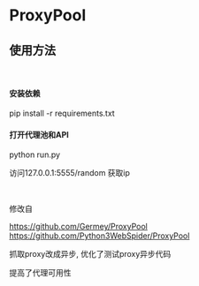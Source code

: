# ProxyPool

## 使用方法
<br>

#### 安装依赖

pip install -r requirements.txt
<br>

#### 打开代理池和API

python run.py
<br>

访问127.0.0.1:5555/random 获取ip

<br>

修改自

https://github.com/Germey/ProxyPool 
https://github.com/Python3WebSpider/ProxyPool



抓取proxy改成异步, 优化了测试proxy异步代码 

提高了代理可用性







